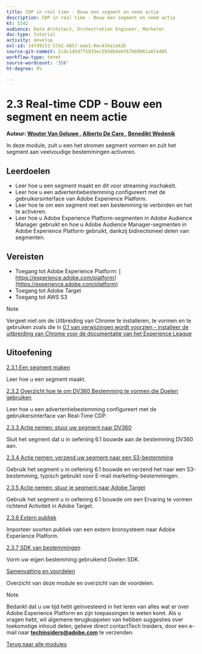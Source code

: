 ```yaml
---
title: CDP in real time - Bouw een segment en neem actie
description: CDP in real time - Bouw een segment en neem actie
kt: 5342
audience: Data Architect, Orchestration Engineer, Marketer
doc-type: tutorial
activity: develop
exl-id: 147d9153-5742-4857-aae1-0ec434a1e626
source-git-commit: 2cdc145d7f3933ec593db4e6f67b60961a674405
workflow-type: tm+mt
source-wordcount: '358'
ht-degree: 0%

---
```


# 2.3 Real-time CDP - Bouw een segment en neem actie

**Auteur: [ Wouter Van Geluwe ](https://www.linkedin.com/in/woutervangeluwe/), [ Alberto De Caro ](https://www.linkedin.com/in/albertodecaro/), [ Benedikt Wedenik ](https://www.linkedin.com/in/benedikt-wedenik/)**

In deze module, zult u een het stromen segment vormen en zult het segment aan veelvoudige bestemmingen activeren.

## Leerdoelen

- Leer hoe u een segment maakt en dit voor streaming inschakelt.
- Leer hoe u een advertentiebestemming configureert met de gebruikersinterface van Adobe Experience Platform.
- Leer hoe te om een segment met een bestemming te verbinden en het te activeren.
- Leer hoe u Adobe Experience Platform-segmenten in Adobe Audience Manager gebruikt en hoe u Adobe Audience Manager-segmenten in Adobe Experience Platform gebruikt, dankzij bidirectioneel delen van segmenten.

## Vereisten

- Toegang tot Adobe Experience Platform: [ https://experience.adobe.com/platform](https://experience.adobe.com/platform)
- Toegang tot Adobe Target
- Toegang tot AWS S3

>[!NOTE]
>
>Vergeet niet om de Uitbreiding van Chrome te installeren, te vormen en te gebruiken zoals die in [ 0.1 van verwijzingen wordt voorzien - installeer de uitbreiding van Chrome voor de documentatie van het Experience League ](../../gettingstarted/gettingstarted/ex1.md)

## Uitoefening

[2.3.1 Een segment maken](./ex1.md)

Leer hoe u een segment maakt.

[2.3.2 Overzicht hoe te om DV360 Bestemming te vormen die Doelen gebruiken](./ex2.md)

Leer hoe u een advertentiebestemming configureert met de gebruikersinterface van Real-Time CDP.

[2.3.3 Actie nemen: stuur uw segment naar DV360](./ex3.md)

Sluit het segment dat u in oefening 6.1 bouwde aan de bestemming DV360 aan.

[2.3.4 Actie nemen: verzend uw segment naar een S3-bestemming](./ex4.md)

Gebruik het segment u in oefening 6.1 bouwde en verzend het naar een S3-bestemming, typisch gebruikt voor E-mail marketing-bestemmingen.

[2.3.5 Actie nemen: stuur je segment naar Adobe Target](./ex5.md)

Gebruik het segment u in oefening 6.1 bouwde om een Ervaring te vormen richtend Activiteit in Adobe Target.

[2.3.6 Extern publiek](./ex6.md)

Importeer soorten publiek van een extern bronsysteem naar Adobe Experience Platform.

[2.3.7 SDK van bestemmingen](./ex7.md)

Vorm uw eigen bestemming gebruikend Doelen SDK.

[Samenvatting en voordelen](./summary.md)

Overzicht van deze module en overzicht van de voordelen.

>[!NOTE]
>
>Bedankt dat u uw tijd hebt geïnvesteerd in het leren van alles wat er over Adobe Experience Platform en zijn toepassingen te weten komt. Als u vragen hebt, wil algemene terugkoppelen van hebben suggesties over toekomstige inhoud delen, gelieve direct contactTech Insiders, door een e-mail naar **techinsiders@adobe.com** te verzenden.

[Terug naar alle modules](../../../overview.md)

